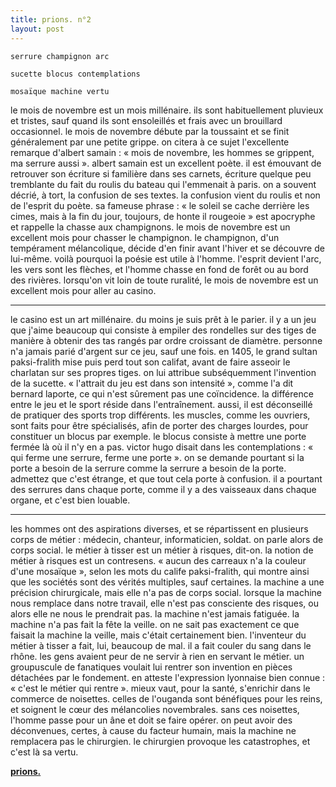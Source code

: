 ```yaml
---
title: prions. n°2
layout: post
---
```


`serrure champignon arc`

`sucette blocus contemplations`

`mosaïque machine vertu`

le mois de novembre est un mois millénaire. ils sont habituellement pluvieux et tristes, sauf quand ils sont ensoleillés et frais avec un brouillard occasionnel. le mois de novembre débute par la toussaint et se finit généralement par une petite grippe. on citera à ce sujet l'excellente remarque d'albert samain : « mois de novembre, les hommes se grippent, ma serrure aussi ». albert samain est un excellent poète. il est émouvant de retrouver son écriture si familière dans ses carnets, écriture quelque peu tremblante du fait du roulis du bateau qui l'emmenait à paris. on a souvent décrié, à tort, la confusion de ses textes. la confusion vient du roulis et non de l'esprit du poète. sa fameuse phrase : « le soleil se cache derrière les cimes, mais à la fin du jour, toujours, de honte il rougeoie » est apocryphe et rappelle la chasse aux champignons. le mois de novembre est un excellent mois pour chasser le champignon. le champignon, d'un tempérament mélancolique, décide d'en finir avant l'hiver et se découvre de lui-même. voilà pourquoi la poésie est utile à l'homme. l'esprit devient l'arc, les vers sont les flèches, et l'homme chasse en fond de forêt ou au bord des rivières. lorsqu'on vit loin de toute ruralité, le mois de novembre est un excellent mois pour aller au casino.

---

le casino est un art millénaire. du moins je suis prêt à le parier. il y a un jeu que j'aime beaucoup qui consiste à empiler des rondelles sur des tiges de manière à obtenir des tas rangés par ordre croissant de diamètre. personne n'a jamais parié d'argent sur ce jeu, sauf une fois. en 1405, le grand sultan paksi-fralith mise puis perd tout son califat, avant de faire asseoir le charlatan sur ses propres tiges. on lui attribue subséquemment l'invention de la sucette. « l'attrait du jeu est dans son intensité », comme l'a dit bernard laporte, ce qui n'est sûrement pas une coïncidence. la différence entre le jeu et le sport réside dans l'entraînement. aussi, il est déconseillé de pratiquer des sports trop différents. les muscles, comme les ouvriers, sont faits pour être spécialisés, afin de porter des charges lourdes, pour constituer un blocus par exemple. le blocus consiste à mettre une porte fermée là où il n'y en a pas. victor hugo disait dans les contemplations : « qui ferme une serrure, ferme une porte ». on se demande pourtant si la porte a besoin de la serrure comme la serrure a besoin de la porte. admettez que c'est étrange, et que tout cela porte à confusion. il a pourtant des serrures dans chaque porte, comme il y a des vaisseaux dans chaque organe, et c'est bien louable.

---

les hommes ont des aspirations diverses, et se répartissent en plusieurs corps de métier : médecin, chanteur, informaticien, soldat. on parle alors de corps social. le métier à tisser est un métier à risques, dit-on. la notion de métier à risques est un contresens. « aucun des carreaux n'a la couleur d'une mosaïque », selon les mots du calife paksi-fralith, qui montre ainsi que les sociétés sont des vérités multiples, sauf certaines. la machine a une précision chirurgicale, mais elle n'a pas de corps social. lorsque la machine nous remplace dans notre travail, elle n'est pas consciente des risques, ou alors elle ne nous le prendrait pas. la machine n'est jamais fatiguée. la machine n'a pas fait la fête la veille. on ne sait pas exactement ce que faisait la machine la veille, mais c'était certainement bien. l'inventeur du métier à tisser a fait, lui, beaucoup de mal. il a fait couler du sang dans le rhône. les gens avaient peur de ne servir à rien en servant le métier. un groupuscule de fanatiques voulait lui rentrer son invention en pièces détachées par le fondement. en atteste l'expression lyonnaise bien connue : « c'est le métier qui rentre ». mieux vaut, pour la santé, s'enrichir dans le commerce de noisettes. celles de l'ouganda sont bénéfiques pour les reins, et soignent le cœur des mélancolies novembrales. sans ces noisettes, l'homme passe pour un âne et doit se faire opérer. on peut avoir des déconvenues, certes, à cause du facteur humain, mais la machine ne remplacera pas le chirurgien. le chirurgien provoque les catastrophes, et c'est là sa vertu.

[**prions.**](../prions.html)

